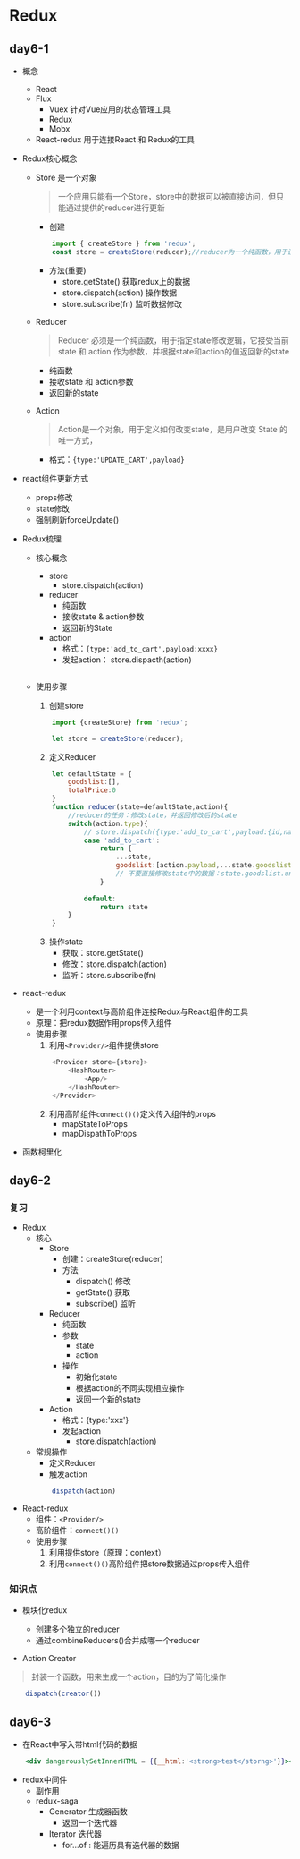 # Redux

## day6-1
* 概念
    * React
    * Flux
        * Vuex  针对Vue应用的状态管理工具
        * Redux  
        * Mobx
    * React-redux   用于连接React 和 Redux的工具

* Redux核心概念
    * Store 是一个对象
        > 一个应用只能有一个Store，store中的数据可以被直接访问，但只能通过提供的reducer进行更新
        * 创建
        ```js
            import { createStore } from 'redux';
            const store = createStore(reducer);//reducer为一个纯函数，用于设定state修改逻辑（如何修改state中的数据）
        ```
        * 方法(重要)
            * store.getState()  获取redux上的数据
            * store.dispatch(action) 操作数据
            * store.subscribe(fn) 监听数据修改
    * Reducer
        >Reducer 必须是一个纯函数，用于指定state修改逻辑，它接受当前 state 和 action 作为参数，并根据state和action的值返回新的state
        * 纯函数
        * 接收state 和 action参数
        * 返回新的state
    * Action
        >Action是一个对象，用于定义如何改变state，是用户改变 State 的唯一方式，

        * 格式：`{type:'UPDATE_CART',payload}`

* react组件更新方式
    * props修改
    * state修改
    * 强制刷新forceUpdate()

* Redux梳理
    * 核心概念
        * store
            * store.dispatch(action)
        * reducer
            * 纯函数
            * 接收state & action参数
            * 返回新的State
        * action
            * 格式：`{type:'add_to_cart',payload:xxxx}`
            * 发起action： store.dispacth(action)
            ```js

            ```
        
    * 使用步骤
        1. 创建store
        ```js
            import {createStore} from 'redux';

            let store = createStore(reducer);
        ```
        2. 定义Reducer
        ```js
            let defaultState = {
                goodslist:[],
                totalPrice:0
            }
            function reducer(state=defaultState,action){
                //reducer的任务：修改state，并返回修改后的state
                switch(action.type){
                    // store.dispatch({type:'add_to_cart',payload:{id,name,price,qty}})
                    case 'add_to_cart':
                        return {
                            ...state,
                            goodslist:[action.payload,...state.goodslist]
                            // 不要直接修改state中的数据：state.goodslist.unshift(action.payload)
                        }
                    
                    default:
                        return state
                }
            }
        ```
        3. 操作state
            * 获取：store.getState()
            * 修改：store.dispatch(action)
            * 监听：store.subscribe(fn)

* react-redux
    * 是一个利用context与高阶组件连接Redux与React组件的工具
    * 原理：把redux数据作用props传入组件
    * 使用步骤
        1. 利用`<Provider/>`组件提供store
        ```js
            <Provider store={store}>
                <HashRouter>
                    <App/>
                </HashRouter>
            </Provider>
        ```
        2. 利用高阶组件`connect()()`定义传入组件的props
            * mapStateToProps
            * mapDispathToProps
* 函数柯里化

## day6-2

### 复习
* Redux
    * 核心
        * Store
            * 创建：createStore(reducer)
            * 方法
                * dispatch()    修改
                * getState()    获取
                * subscribe()   监听
        * Reducer
            * 纯函数
            * 参数
                * state
                * action
            * 操作
                * 初始化state
                * 根据action的不同实现相应操作
                * 返回一个新的state
        * Action
            * 格式：{type:'xxx'}
            * 发起action
                * store.dispatch(action)
    * 常规操作
        * 定义Reducer
        * 触发action
        ```js
            dispatch(action)
        ```
* React-redux
    * 组件：`<Provider/>`
    * 高阶组件：`connect()()`
    * 使用步骤
        1. 利用<Provider/>提供store（原理：context）
        2. 利用`connect()()`高阶组件把store数据通过props传入组件

### 知识点
* 模块化redux
    * 创建多个独立的reducer
    * 通过combineReducers()合并成哪一个reducer

* Action Creator
>封装一个函数，用来生成一个action，目的为了简化操作
```js
    dispatch(creator())
```

## day6-3
* 在React中写入带html代码的数据
```jsx
    <div dangerouslySetInnerHTML = {{__html:'<strong>test</storng>'}}></div>
```

* redux中间件
    * 副作用
    * redux-saga
        * Generator     生成器函数
            * 返回一个迭代器
        * Iterator      迭代器
            * for...of : 能遍历具有迭代器的数据